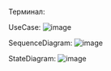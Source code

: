 Терминал:


UseCase:
![image](https://github.com/valdesius/mispis10/assets/58388133/d044e479-933c-445f-a91d-089ee9e66f70)

SequenceDiagram:
![image](https://github.com/valdesius/mispis10/assets/58388133/ab7efc86-5feb-4309-9cf6-28cbe312ff1e)

StateDiagram:
![image](https://github.com/valdesius/mispis10/assets/58388133/35a7c62c-403e-43e7-905e-d302d51d7040)



